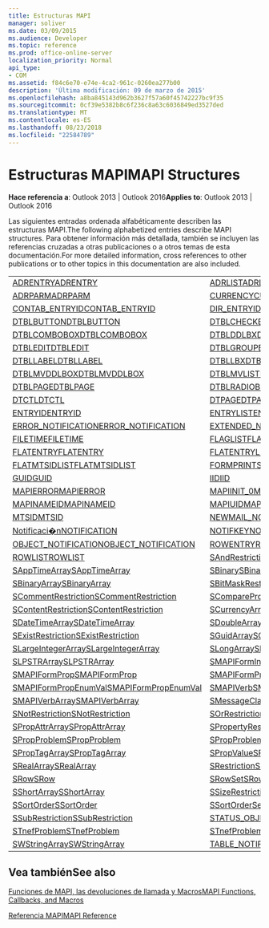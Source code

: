 ```yaml
---
title: Estructuras MAPI
manager: soliver
ms.date: 03/09/2015
ms.audience: Developer
ms.topic: reference
ms.prod: office-online-server
localization_priority: Normal
api_type:
- COM
ms.assetid: f84c6e70-e74e-4ca2-961c-0260ea277b00
description: 'Última modificación: 09 de marzo de 2015'
ms.openlocfilehash: a8ba845143d962b3627f57a60f45742227bc9f35
ms.sourcegitcommit: 0cf39e5382b8c6f236c8a63c6036849ed3527ded
ms.translationtype: MT
ms.contentlocale: es-ES
ms.lasthandoff: 08/23/2018
ms.locfileid: "22584789"
---
```

# <a name="mapi-structures"></a><span data-ttu-id="dd587-103">Estructuras MAPI</span><span class="sxs-lookup"><span data-stu-id="dd587-103">MAPI Structures</span></span>

  
  
<span data-ttu-id="dd587-104">**Hace referencia a**: Outlook 2013 | Outlook 2016</span><span class="sxs-lookup"><span data-stu-id="dd587-104">**Applies to**: Outlook 2013 | Outlook 2016</span></span> 
  
<span data-ttu-id="dd587-105">Las siguientes entradas ordenada alfabéticamente describen las estructuras MAPI.</span><span class="sxs-lookup"><span data-stu-id="dd587-105">The following alphabetized entries describe MAPI structures.</span></span> <span data-ttu-id="dd587-106">Para obtener información más detallada, también se incluyen las referencias cruzadas a otras publicaciones o a otros temas de esta documentación.</span><span class="sxs-lookup"><span data-stu-id="dd587-106">For more detailed information, cross references to other publications or to other topics in this documentation are also included.</span></span>
  
|||
|:-----|:-----|
|[<span data-ttu-id="dd587-107">ADRENTRY</span><span class="sxs-lookup"><span data-stu-id="dd587-107">ADRENTRY</span></span>](adrentry.md) <br/> |[<span data-ttu-id="dd587-108">ADRLIST</span><span class="sxs-lookup"><span data-stu-id="dd587-108">ADRLIST</span></span>](adrlist.md) <br/> |
|[<span data-ttu-id="dd587-109">ADRPARM</span><span class="sxs-lookup"><span data-stu-id="dd587-109">ADRPARM</span></span>](adrparm.md) <br/> |[<span data-ttu-id="dd587-110">CURRENCY</span><span class="sxs-lookup"><span data-stu-id="dd587-110">CURRENCY</span></span>](currency.md) <br/> |
|[<span data-ttu-id="dd587-111">CONTAB_ENTRYID</span><span class="sxs-lookup"><span data-stu-id="dd587-111">CONTAB_ENTRYID</span></span>](contab_entryid.md) <br/> |[<span data-ttu-id="dd587-112">DIR_ENTRYID</span><span class="sxs-lookup"><span data-stu-id="dd587-112">DIR_ENTRYID</span></span>](dir_entryid.md) <br/> |
|[<span data-ttu-id="dd587-113">DTBLBUTTON</span><span class="sxs-lookup"><span data-stu-id="dd587-113">DTBLBUTTON</span></span>](dtblbutton.md) <br/> |[<span data-ttu-id="dd587-114">DTBLCHECKBOX</span><span class="sxs-lookup"><span data-stu-id="dd587-114">DTBLCHECKBOX</span></span>](dtblcheckbox.md) <br/> |
|[<span data-ttu-id="dd587-115">DTBLCOMBOBOX</span><span class="sxs-lookup"><span data-stu-id="dd587-115">DTBLCOMBOBOX</span></span>](dtblcombobox.md) <br/> |[<span data-ttu-id="dd587-116">DTBLDDLBX</span><span class="sxs-lookup"><span data-stu-id="dd587-116">DTBLDDLBX</span></span>](dtblddlbx.md) <br/> |
|[<span data-ttu-id="dd587-117">DTBLEDIT</span><span class="sxs-lookup"><span data-stu-id="dd587-117">DTBLEDIT</span></span>](dtbledit.md) <br/> |[<span data-ttu-id="dd587-118">DTBLGROUPBOX</span><span class="sxs-lookup"><span data-stu-id="dd587-118">DTBLGROUPBOX</span></span>](dtblgroupbox.md) <br/> |
|[<span data-ttu-id="dd587-119">DTBLLABEL</span><span class="sxs-lookup"><span data-stu-id="dd587-119">DTBLLABEL</span></span>](dtbllabel.md) <br/> |[<span data-ttu-id="dd587-120">DTBLLBX</span><span class="sxs-lookup"><span data-stu-id="dd587-120">DTBLLBX</span></span>](dtbllbx.md) <br/> |
|[<span data-ttu-id="dd587-121">DTBLMVDDLBOX</span><span class="sxs-lookup"><span data-stu-id="dd587-121">DTBLMVDDLBOX</span></span>](dtblmvddlbox.md) <br/> |[<span data-ttu-id="dd587-122">DTBLMVLISTBOX</span><span class="sxs-lookup"><span data-stu-id="dd587-122">DTBLMVLISTBOX</span></span>](dtblmvlistbox.md) <br/> |
|[<span data-ttu-id="dd587-123">DTBLPAGE</span><span class="sxs-lookup"><span data-stu-id="dd587-123">DTBLPAGE</span></span>](dtblpage.md) <br/> |[<span data-ttu-id="dd587-124">DTBLRADIOBUTTON</span><span class="sxs-lookup"><span data-stu-id="dd587-124">DTBLRADIOBUTTON</span></span>](dtblradiobutton.md) <br/> |
|[<span data-ttu-id="dd587-125">DTCTL</span><span class="sxs-lookup"><span data-stu-id="dd587-125">DTCTL</span></span>](dtctl.md) <br/> |[<span data-ttu-id="dd587-126">DTPAGE</span><span class="sxs-lookup"><span data-stu-id="dd587-126">DTPAGE</span></span>](dtpage.md) <br/> |
|[<span data-ttu-id="dd587-127">ENTRYID</span><span class="sxs-lookup"><span data-stu-id="dd587-127">ENTRYID</span></span>](entryid.md) <br/> |[<span data-ttu-id="dd587-128">ENTRYLIST</span><span class="sxs-lookup"><span data-stu-id="dd587-128">ENTRYLIST</span></span>](entrylist.md) <br/> |
|[<span data-ttu-id="dd587-129">ERROR_NOTIFICATION</span><span class="sxs-lookup"><span data-stu-id="dd587-129">ERROR_NOTIFICATION</span></span>](error_notification.md) <br/> |[<span data-ttu-id="dd587-130">EXTENDED_NOTIFICATION</span><span class="sxs-lookup"><span data-stu-id="dd587-130">EXTENDED_NOTIFICATION</span></span>](extended_notification.md) <br/> |
|[<span data-ttu-id="dd587-131">FILETIME</span><span class="sxs-lookup"><span data-stu-id="dd587-131">FILETIME</span></span>](filetime.md) <br/> |[<span data-ttu-id="dd587-132">FLAGLIST</span><span class="sxs-lookup"><span data-stu-id="dd587-132">FLAGLIST</span></span>](flaglist.md) <br/> |
|[<span data-ttu-id="dd587-133">FLATENTRY</span><span class="sxs-lookup"><span data-stu-id="dd587-133">FLATENTRY</span></span>](flatentry.md) <br/> |[<span data-ttu-id="dd587-134">FLATENTRYLIST</span><span class="sxs-lookup"><span data-stu-id="dd587-134">FLATENTRYLIST</span></span>](flatentrylist.md) <br/> |
|[<span data-ttu-id="dd587-135">FLATMTSIDLIST</span><span class="sxs-lookup"><span data-stu-id="dd587-135">FLATMTSIDLIST</span></span>](flatmtsidlist.md) <br/> |[<span data-ttu-id="dd587-136">FORMPRINTSETUP</span><span class="sxs-lookup"><span data-stu-id="dd587-136">FORMPRINTSETUP</span></span>](formprintsetup.md) <br/> |
|[<span data-ttu-id="dd587-137">GUID</span><span class="sxs-lookup"><span data-stu-id="dd587-137">GUID</span></span>](guid.md) <br/> |[<span data-ttu-id="dd587-138">IID</span><span class="sxs-lookup"><span data-stu-id="dd587-138">IID</span></span>](iid.md) <br/> |
|[<span data-ttu-id="dd587-139">MAPIERROR</span><span class="sxs-lookup"><span data-stu-id="dd587-139">MAPIERROR</span></span>](mapierror.md) <br/> |[<span data-ttu-id="dd587-140">MAPIINIT_0</span><span class="sxs-lookup"><span data-stu-id="dd587-140">MAPIINIT_0</span></span>](mapiinit_0.md) <br/> |
|[<span data-ttu-id="dd587-141">MAPINAMEID</span><span class="sxs-lookup"><span data-stu-id="dd587-141">MAPINAMEID</span></span>](mapinameid.md) <br/> |[<span data-ttu-id="dd587-142">MAPIUID</span><span class="sxs-lookup"><span data-stu-id="dd587-142">MAPIUID</span></span>](mapiuid.md) <br/> |
|[<span data-ttu-id="dd587-143">MTSID</span><span class="sxs-lookup"><span data-stu-id="dd587-143">MTSID</span></span>](mtsid.md) <br/> |[<span data-ttu-id="dd587-144">NEWMAIL_NOTIFICATION</span><span class="sxs-lookup"><span data-stu-id="dd587-144">NEWMAIL_NOTIFICATION</span></span>](newmail_notification.md) <br/> |
|[<span data-ttu-id="dd587-145">Notificaci�n</span><span class="sxs-lookup"><span data-stu-id="dd587-145">NOTIFICATION</span></span>](notification.md) <br/> |[<span data-ttu-id="dd587-146">NOTIFKEY</span><span class="sxs-lookup"><span data-stu-id="dd587-146">NOTIFKEY</span></span>](notifkey.md) <br/> |
|[<span data-ttu-id="dd587-147">OBJECT_NOTIFICATION</span><span class="sxs-lookup"><span data-stu-id="dd587-147">OBJECT_NOTIFICATION</span></span>](object_notification.md) <br/> |[<span data-ttu-id="dd587-148">ROWENTRY</span><span class="sxs-lookup"><span data-stu-id="dd587-148">ROWENTRY</span></span>](rowentry.md) <br/> |
|[<span data-ttu-id="dd587-149">ROWLIST</span><span class="sxs-lookup"><span data-stu-id="dd587-149">ROWLIST</span></span>](rowlist.md) <br/> |[<span data-ttu-id="dd587-150">SAndRestriction</span><span class="sxs-lookup"><span data-stu-id="dd587-150">SAndRestriction</span></span>](sandrestriction.md) <br/> |
|[<span data-ttu-id="dd587-151">SAppTimeArray</span><span class="sxs-lookup"><span data-stu-id="dd587-151">SAppTimeArray</span></span>](sapptimearray.md) <br/> |[<span data-ttu-id="dd587-152">SBinary</span><span class="sxs-lookup"><span data-stu-id="dd587-152">SBinary</span></span>](sbinary.md) <br/> |
|[<span data-ttu-id="dd587-153">SBinaryArray</span><span class="sxs-lookup"><span data-stu-id="dd587-153">SBinaryArray</span></span>](sbinaryarray.md) <br/> |[<span data-ttu-id="dd587-154">SBitMaskRestriction</span><span class="sxs-lookup"><span data-stu-id="dd587-154">SBitMaskRestriction</span></span>](sbitmaskrestriction.md) <br/> |
|[<span data-ttu-id="dd587-155">SCommentRestriction</span><span class="sxs-lookup"><span data-stu-id="dd587-155">SCommentRestriction</span></span>](scommentrestriction.md) <br/> |[<span data-ttu-id="dd587-156">SComparePropsRestriction</span><span class="sxs-lookup"><span data-stu-id="dd587-156">SComparePropsRestriction</span></span>](scomparepropsrestriction.md) <br/> |
|[<span data-ttu-id="dd587-157">SContentRestriction</span><span class="sxs-lookup"><span data-stu-id="dd587-157">SContentRestriction</span></span>](scontentrestriction.md) <br/> |[<span data-ttu-id="dd587-158">SCurrencyArray</span><span class="sxs-lookup"><span data-stu-id="dd587-158">SCurrencyArray</span></span>](scurrencyarray.md) <br/> |
|[<span data-ttu-id="dd587-159">SDateTimeArray</span><span class="sxs-lookup"><span data-stu-id="dd587-159">SDateTimeArray</span></span>](sdatetimearray.md) <br/> |[<span data-ttu-id="dd587-160">SDoubleArray</span><span class="sxs-lookup"><span data-stu-id="dd587-160">SDoubleArray</span></span>](sdoublearray.md) <br/> |
|[<span data-ttu-id="dd587-161">SExistRestriction</span><span class="sxs-lookup"><span data-stu-id="dd587-161">SExistRestriction</span></span>](sexistrestriction.md) <br/> |[<span data-ttu-id="dd587-162">SGuidArray</span><span class="sxs-lookup"><span data-stu-id="dd587-162">SGuidArray</span></span>](sguidarray.md) <br/> |
|[<span data-ttu-id="dd587-163">SLargeIntegerArray</span><span class="sxs-lookup"><span data-stu-id="dd587-163">SLargeIntegerArray</span></span>](slargeintegerarray.md) <br/> |[<span data-ttu-id="dd587-164">SLongArray</span><span class="sxs-lookup"><span data-stu-id="dd587-164">SLongArray</span></span>](slongarray.md) <br/> |
|[<span data-ttu-id="dd587-165">SLPSTRArray</span><span class="sxs-lookup"><span data-stu-id="dd587-165">SLPSTRArray</span></span>](slpstrarray.md) <br/> |[<span data-ttu-id="dd587-166">SMAPIFormInfoArray</span><span class="sxs-lookup"><span data-stu-id="dd587-166">SMAPIFormInfoArray</span></span>](smapiforminfoarray.md) <br/> |
|[<span data-ttu-id="dd587-167">SMAPIFormProp</span><span class="sxs-lookup"><span data-stu-id="dd587-167">SMAPIFormProp</span></span>](smapiformprop.md) <br/> |[<span data-ttu-id="dd587-168">SMAPIFormPropArray</span><span class="sxs-lookup"><span data-stu-id="dd587-168">SMAPIFormPropArray</span></span>](smapiformproparray.md) <br/> |
|[<span data-ttu-id="dd587-169">SMAPIFormPropEnumVal</span><span class="sxs-lookup"><span data-stu-id="dd587-169">SMAPIFormPropEnumVal</span></span>](smapiformpropenumval.md) <br/> |[<span data-ttu-id="dd587-170">SMAPIVerb</span><span class="sxs-lookup"><span data-stu-id="dd587-170">SMAPIVerb</span></span>](smapiverb.md) <br/> |
|[<span data-ttu-id="dd587-171">SMAPIVerbArray</span><span class="sxs-lookup"><span data-stu-id="dd587-171">SMAPIVerbArray</span></span>](smapiverbarray.md) <br/> |[<span data-ttu-id="dd587-172">SMessageClassArray</span><span class="sxs-lookup"><span data-stu-id="dd587-172">SMessageClassArray</span></span>](smessageclassarray.md) <br/> |
|[<span data-ttu-id="dd587-173">SNotRestriction</span><span class="sxs-lookup"><span data-stu-id="dd587-173">SNotRestriction</span></span>](snotrestriction.md) <br/> |[<span data-ttu-id="dd587-174">SOrRestriction</span><span class="sxs-lookup"><span data-stu-id="dd587-174">SOrRestriction</span></span>](sorrestriction.md) <br/> |
|[<span data-ttu-id="dd587-175">SPropAttrArray</span><span class="sxs-lookup"><span data-stu-id="dd587-175">SPropAttrArray</span></span>](spropattrarray.md) <br/> |[<span data-ttu-id="dd587-176">SPropertyRestriction</span><span class="sxs-lookup"><span data-stu-id="dd587-176">SPropertyRestriction</span></span>](spropertyrestriction.md) <br/> |
|[<span data-ttu-id="dd587-177">SPropProblem</span><span class="sxs-lookup"><span data-stu-id="dd587-177">SPropProblem</span></span>](spropproblem.md) <br/> |[<span data-ttu-id="dd587-178">SPropProblemArray</span><span class="sxs-lookup"><span data-stu-id="dd587-178">SPropProblemArray</span></span>](spropproblemarray.md) <br/> |
|[<span data-ttu-id="dd587-179">SPropTagArray</span><span class="sxs-lookup"><span data-stu-id="dd587-179">SPropTagArray</span></span>](sproptagarray.md) <br/> |[<span data-ttu-id="dd587-180">SPropValue</span><span class="sxs-lookup"><span data-stu-id="dd587-180">SPropValue</span></span>](spropvalue.md) <br/> |
|[<span data-ttu-id="dd587-181">SRealArray</span><span class="sxs-lookup"><span data-stu-id="dd587-181">SRealArray</span></span>](srealarray.md) <br/> |[<span data-ttu-id="dd587-182">SRestriction</span><span class="sxs-lookup"><span data-stu-id="dd587-182">SRestriction</span></span>](srestriction.md) <br/> |
|[<span data-ttu-id="dd587-183">SRow</span><span class="sxs-lookup"><span data-stu-id="dd587-183">SRow</span></span>](srow.md) <br/> |[<span data-ttu-id="dd587-184">SRowSet</span><span class="sxs-lookup"><span data-stu-id="dd587-184">SRowSet</span></span>](srowset.md) <br/> |
|[<span data-ttu-id="dd587-185">SShortArray</span><span class="sxs-lookup"><span data-stu-id="dd587-185">SShortArray</span></span>](sshortarray.md) <br/> |[<span data-ttu-id="dd587-186">SSizeRestriction</span><span class="sxs-lookup"><span data-stu-id="dd587-186">SSizeRestriction</span></span>](ssizerestriction.md) <br/> |
|[<span data-ttu-id="dd587-187">SSortOrder</span><span class="sxs-lookup"><span data-stu-id="dd587-187">SSortOrder</span></span>](ssortorder.md) <br/> |[<span data-ttu-id="dd587-188">SSortOrderSet</span><span class="sxs-lookup"><span data-stu-id="dd587-188">SSortOrderSet</span></span>](ssortorderset.md) <br/> |
|[<span data-ttu-id="dd587-189">SSubRestriction</span><span class="sxs-lookup"><span data-stu-id="dd587-189">SSubRestriction</span></span>](ssubrestriction.md) <br/> |[<span data-ttu-id="dd587-190">STATUS_OBJECT_NOTIFICATION</span><span class="sxs-lookup"><span data-stu-id="dd587-190">STATUS_OBJECT_NOTIFICATION</span></span>](status_object_notification.md) <br/> |
|[<span data-ttu-id="dd587-191">STnefProblem</span><span class="sxs-lookup"><span data-stu-id="dd587-191">STnefProblem</span></span>](stnefproblem.md) <br/> |[<span data-ttu-id="dd587-192">STnefProblemArray</span><span class="sxs-lookup"><span data-stu-id="dd587-192">STnefProblemArray</span></span>](stnefproblemarray.md) <br/> |
|[<span data-ttu-id="dd587-193">SWStringArray</span><span class="sxs-lookup"><span data-stu-id="dd587-193">SWStringArray</span></span>](swstringarray.md) <br/> |[<span data-ttu-id="dd587-194">TABLE_NOTIFICATION</span><span class="sxs-lookup"><span data-stu-id="dd587-194">TABLE_NOTIFICATION</span></span>](table_notification.md) <br/> |
   
## <a name="see-also"></a><span data-ttu-id="dd587-195">Vea también</span><span class="sxs-lookup"><span data-stu-id="dd587-195">See also</span></span>



[<span data-ttu-id="dd587-196">Funciones de MAPI, las devoluciones de llamada y Macros</span><span class="sxs-lookup"><span data-stu-id="dd587-196">MAPI Functions, Callbacks, and Macros</span></span>](mapi-functions-callbacks-and-macros.md)


[<span data-ttu-id="dd587-197">Referencia MAPI</span><span class="sxs-lookup"><span data-stu-id="dd587-197">MAPI Reference</span></span>](mapi-reference.md)

